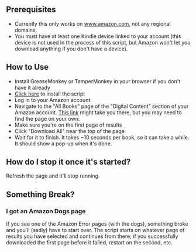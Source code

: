 ## Prerequisites

- Currently this only works on www.amazon.com, not any regional domains.
- You must have at least one Kindle device linked to your account (this device is not used in the process of this script, but Amazon won't let you download anything if you don't have a device).

## How to Use

- Install GreaseMonkey or TamperMonkey in your browser if you don't have it already
- [Click here](https://github.com/Make-Fun-Stuff/kindle-library-downloader/raw/refs/heads/main/kindle-library-downloader.user.js) to install the script
- Log in to your Amazon account
- Navigate to the "All Books" page of the "Digital Content" section of your Amazon account. [This link](https://www.amazon.com/hz/mycd/digital-console/contentlist/booksAll/dateDsc) might take you there, but you may need to find the page on your own:
- Make sure you're on the first page of results
- Click "Download All" near the top of the page
- Wait for it to finish. It takes ~10 seconds per book, so it can take a while. It should show a pop-up when it's done.

## How do I stop it once it's started?

Refresh the page and it'll stop running.

## Something Break?

### I got an Amazon Dogs page

If you see one of the Amazon Error pages (with the dogs), something broke and you'll (sadly) have to start over. The script starts on whatever page of results you have selected and continues from there; if you successfully downloaded the first page before it failed, restart on the second, etc.

